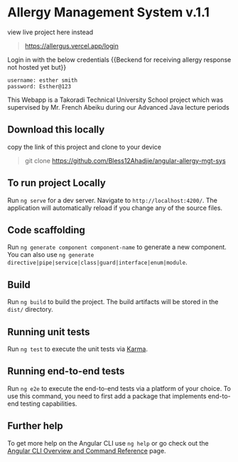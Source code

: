 # Allergy Management System v.1.1
view live project here instead 
> https://allergus.vercel.app/login

Login in with the below credentials {{Beckend for receiving allergy response not hosted yet but}}
```
username: esther smith
password: Esther@123
```
This Webapp is a Takoradi Technical University School project which was supervised by Mr. French Abeiku during our Advanced Java lecture periods


## Download this locally
copy the link of this project and clone to your device
> git clone https://github.com/Bless12Ahadjie/angular-allergy-mgt-sys

## To run project Locally

Run `ng serve` for a dev server. Navigate to `http://localhost:4200/`. The application will automatically reload if you change any of the source files.

## Code scaffolding

Run `ng generate component component-name` to generate a new component. You can also use `ng generate directive|pipe|service|class|guard|interface|enum|module`.

## Build

Run `ng build` to build the project. The build artifacts will be stored in the `dist/` directory.

## Running unit tests

Run `ng test` to execute the unit tests via [Karma](https://karma-runner.github.io).

## Running end-to-end tests

Run `ng e2e` to execute the end-to-end tests via a platform of your choice. To use this command, you need to first add a package that implements end-to-end testing capabilities.

## Further help

To get more help on the Angular CLI use `ng help` or go check out the [Angular CLI Overview and Command Reference](https://angular.io/cli) page.
